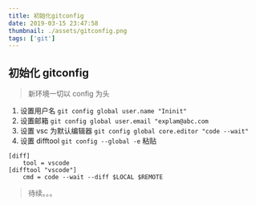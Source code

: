 ```yaml
---
title: 初始化gitconfig
date: 2019-03-15 23:47:58
thumbnail: ./assets/gitconfig.png
tags: ['git']
---
```


## 初始化 gitconfig

> 新环境一切以 config 为头

1. 设置用户名 `git config global user.name "Ininit"`
2. 设置邮箱 `git config global user.email "explam@abc.com`
3. 设置 vsc 为默认编辑器 `git config global core.editor "code --wait"`
4. 设置 difftool `git config --global -e` 粘贴

```
[diff]
    tool = vscode
[difftool "vscode"]
    cmd = code --wait --diff $LOCAL $REMOTE
```

> 待续。。。
